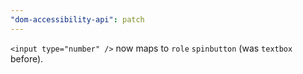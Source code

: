 ```yaml
---
"dom-accessibility-api": patch
---
```


`<input type="number" />` now maps to `role` `spinbutton` (was `textbox` before).
